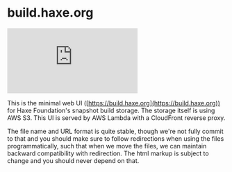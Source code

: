 # build.haxe.org

[![Build Status](https://dev.azure.com/HaxeFoundation/GitHubPublic/_apis/build/status/HaxeFoundation.build.haxe.org?branchName=master)](https://dev.azure.com/HaxeFoundation/GitHubPublic/_build/latest?definitionId=6&branchName=master)

This is the minimal web UI ([https://build.haxe.org](https://build.haxe.org)) for Haxe Foundation's snapshot build storage. The storage itself is using AWS S3. This UI is served by AWS Lambda with a CloudFront reverse proxy.

The file name and URL format is quite stable, though we're not fully commit to that and you should make sure to follow redirections when using the files programmatically, such that when we move the files, we can maintain backward compatibility with redirection.
The html markup is subject to change and you should never depend on that.
